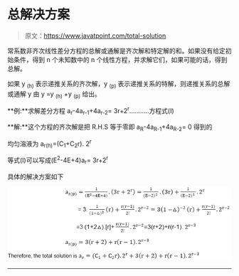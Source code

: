 # 总解决方案

> 原文：<https://www.javatpoint.com/total-solution>

常系数非齐次线性差分方程的总解或通解是齐次解和特定解的和。如果没有给定初始条件，得到 n 个未知数中的 n 个线性方程，并求解它们，如果可能的话，得到总解。

如果 y <sub>(h)</sub> 表示递推关系的齐次解，y <sub>(p)</sub> 表示递推关系的特解，则递推关系的总解或通解 y 由
y =y <sub>(h)</sub> +y <sub>(p)</sub> 给出。

**例:**求解差分方程
a<sub>r</sub>-4a<sub>r-1</sub>+4a<sub>r-2</sub>= 3r+2<sup>r</sup>...........方程式(I)

**解:**这个方程的齐次解是把 R.H.S 等于零即
a<sub>R</sub>-4a<sub>R-1</sub>+4a<sub>R-2</sub>= 0 得到的

均匀溶液为 a<sub>r(h)</sub>=(C<sub>1</sub>+C<sub>2</sub>r). 2<sup>r</sup>

等式(I)可以写成(E<sup>2</sup>-4E+4)a<sub>r</sub>= 3r+2<sup>r</sup>

具体的解决方案如下

![Total Solution](img/d7fea380c4efc590fcc10629bf8ffd78.png)

* * *